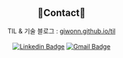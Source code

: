 <div align='center'>
 
 ## :wave:Contact:wave:
 
 
 TIL & 기술 블로그 : [giwonn.github.io/til](https://giwonn.github.io/TIL/)  
 <br>
 [![Linkedin Badge](https://img.shields.io/badge/-LinkedIn-blue?style=flat-square&logo=Linkedin&logoColor=white&link=https://www.linkedin.com/in/giwon-lim-7b3847191/)](https://www.linkedin.com/in/giwon-lim-7b3847191/)
 [![Gmail Badge](https://img.shields.io/badge/Gmail-d14836?style=flat-square&logo=Gmail&logoColor=white&link=mailto:giwon.dev@gmail.com)](mailto:giwon.dev@gmail.com)
 
</div>
